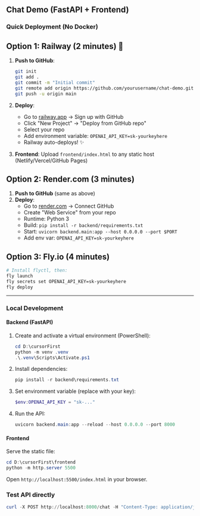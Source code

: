 ## Chat Demo (FastAPI + Frontend)

### Quick Deployment (No Docker)

## Option 1: Railway (2 minutes) 🚀
1. **Push to GitHub**:
   ```bash
   git init
   git add .
   git commit -m "Initial commit"
   git remote add origin https://github.com/yourusername/chat-demo.git
   git push -u origin main
   ```

2. **Deploy**:
   - Go to [railway.app](https://railway.app) → Sign up with GitHub
   - Click "New Project" → "Deploy from GitHub repo"
   - Select your repo
   - Add environment variable: `OPENAI_API_KEY=sk-yourkeyhere`
   - Railway auto-deploys! ✨

3. **Frontend**: Upload `frontend/index.html` to any static host (Netlify/Vercel/GitHub Pages)

## Option 2: Render.com (3 minutes)
1. **Push to GitHub** (same as above)
2. **Deploy**:
   - Go to [render.com](https://render.com) → Connect GitHub
   - Create "Web Service" from your repo
   - Runtime: Python 3
   - Build: `pip install -r backend/requirements.txt`
   - Start: `uvicorn backend.main:app --host 0.0.0.0 --port $PORT`
   - Add env var: `OPENAI_API_KEY=sk-yourkeyhere`

## Option 3: Fly.io (4 minutes)
```bash
# Install flyctl, then:
fly launch
fly secrets set OPENAI_API_KEY=sk-yourkeyhere
fly deploy
```

---

### Local Development

#### Backend (FastAPI)
1. Create and activate a virtual environment (PowerShell):
   ```powershell
   cd D:\cursorFirst
   python -m venv .venv
   .\.venv\Scripts\Activate.ps1
   ```
2. Install dependencies:
   ```powershell
   pip install -r backend\requirements.txt
   ```
3. Set environment variable (replace with your key):
   ```powershell
   $env:OPENAI_API_KEY = "sk-..."
   ```
4. Run the API:
   ```powershell
   uvicorn backend.main:app --reload --host 0.0.0.0 --port 8000
   ```

#### Frontend
Serve the static file:
```powershell
cd D:\cursorFirst\frontend
python -m http.server 5500
```
Open `http://localhost:5500/index.html` in your browser.

### Test API directly
```powershell
curl -X POST http://localhost:8000/chat -H "Content-Type: application/json" -d '{"message":"Hello"}'
```


